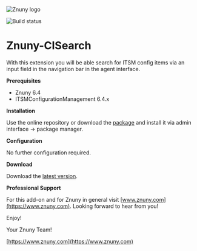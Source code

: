 ![Znuny logo](https://www.znuny.com/assets/images/logo_small.png)


![Build status](https://badge.proxy.znuny.com/Znuny4OTRS-CISearch/rel-6_4)

Znuny-CISearch
==============
With this extension you will be able search for ITSM config items via an input field in the navigation bar in the agent interface.

**Prerequisites**

- Znuny 6.4
- ITSMConfigurationManagement 6.4.x

**Installation**

Use the online repository or download the [package](https://addons.znuny.com/api/addon_repos/public/2385/latest) and install it via admin interface -> package manager.

**Configuration**

No further configuration required.

**Download**

Download the [latest version](https://addons.znuny.com/api/addon_repos/public/2385/latest).

**Professional Support**

For this add-on and for Znuny in general visit [www.znuny.com](https://www.znuny.com). Looking forward to hear from you!

Enjoy!

Your Znuny Team!

[https://www.znuny.com](https://www.znuny.com)
